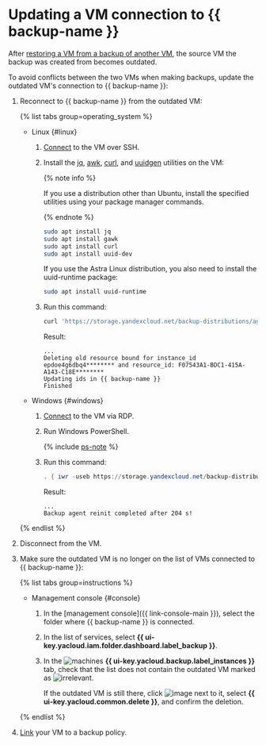 # Updating a VM connection to {{ backup-name }}

After [restoring a VM from a backup of another VM](./backup-vm/non-native-recovery.md), the source VM the backup was created from becomes outdated.

To avoid conflicts between the two VMs when making backups, update the outdated VM's connection to {{ backup-name }}:

1. Reconnect to {{ backup-name }} from the outdated VM:

   {% list tabs group=operating_system %}

   - Linux {#linux}

      1. [Connect](../../compute/operations/vm-connect/ssh.md#vm-connect) to the VM over SSH.
      1. Install the [jq](https://jqlang.github.io/jq/), [awk](http://awklang.org/), [curl](https://curl.se/), and [uuidgen](https://uuidgen.org/) utilities on the VM:

          {% note info %}

          If you use a distribution other than Ubuntu, install the specified utilities using your package manager commands.

          {% endnote %}

          ```bash
          sudo apt install jq
          sudo apt install gawk
          sudo apt install curl
          sudo apt install uuid-dev
          ```

          If you use the Astra Linux distribution, you also need to install the uuid-runtime package:

          ```bash
          sudo apt install uuid-runtime
          ```

      1. Run this command:

          ```bash
          curl 'https://storage.yandexcloud.net/backup-distributions/agent_reinit.sh' | sudo bash
          ```

          Result:

          ```text
          ...
          Deleting old resource bound for instance_id epdoe4g6dbq4******** and resource_id: F07543A1-BDC1-415A-A143-C18E********
          Updating ids in {{ backup-name }}
          Finished
          ```

   - Windows {#windows}

      1. [Connect](../../compute/operations/vm-connect/rdp.md) to the VM via RDP.
      1. Run Windows PowerShell.

         {% include [ps-note](../../_includes/backup/ps-note.md) %}

      1. Run this command:

         ```powershell
         . { iwr -useb https://storage.yandexcloud.net/backup-distributions/agent_reinit.ps1 } | iex
         ```

         Result:

         ```text
         ...
         Backup agent reinit completed after 204 s!
         ```

   {% endlist %}

1. Disconnect from the VM.
1. Make sure the outdated VM is no longer on the list of VMs connected to {{ backup-name }}:

   {% list tabs group=instructions %}

   - Management console {#console}

      1. In the [management console]({{ link-console-main }}), select the folder where {{ backup-name }} is connected.
      1. In the list of services, select **{{ ui-key.yacloud.iam.folder.dashboard.label_backup }}**.
      1. In the ![machines](../../_assets/console-icons/server.svg) **{{ ui-key.yacloud.backup.label_instances }}** tab, check that the list does not contain the outdated VM marked as ![irrelevant](../../_assets/console-icons/circle-info-fill.svg).

         If the outdated VM is still there, click ![image](../../_assets/console-icons/ellipsis.svg) next to it, select **{{ ui-key.yacloud.common.delete }}**, and confirm the deletion.

   {% endlist %}

1. [Link](./policy-vm/update.md#update-vm-list) your VM to a backup policy.
